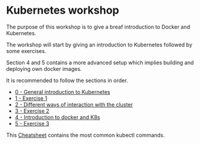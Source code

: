 # Kubernetes workshop
The purpose of this workshop is to give a breaf introduction to Docker and Kubernetes.

The workshop will start by giving an introduction to Kubernetes followed by some exercises.

Section 4 and 5 contains a more advanced setup which implies building and deploying own docker images.

It is recommended to follow the sections in order.

* [0 - General introduction to Kubernetes](00-intro.md)
* [1 - Exercise 1](01-exercise-1.md)
* [2 - Different ways of interaction with the cluster](02-interacting_with_k8s.md)
* [3 - Exercise 2](03-exercise-2.md)
* [4 - Introduction to docker and K8s](04-deploying-mymovies.md)
* [5 - Exercise 3](05-exercise-3.md)


This [Cheatsheet](Cheatsheet.md) contains the most common kubectl commands.
